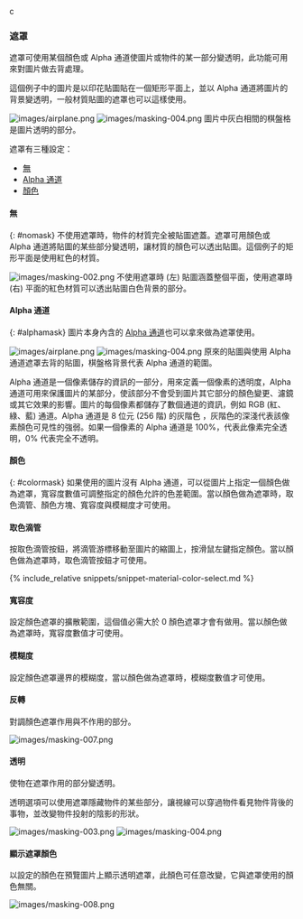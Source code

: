 c
### 遮罩
遮罩可使用某個顏色或 Alpha 通道使圖片或物件的某一部分變透明，此功能可用來對圖片做去背處理。

這個例子中的圖片是以印花貼圖貼在一個矩形平面上，並以 Alpha 通道將圖片的背景變透明，一般材質貼圖的遮罩也可以這樣使用。

![images/airplane.png](images/airplane.png)  ![images/masking-004.png](images/masking-004.png)
圖片中灰白相間的棋盤格是圖片透明的部分。

遮罩有三種設定：

* [無](#nomask)
* [Alpha 通道](#alphamask)
* [顏色](#colormask)

#### 無
{: #nomask}
不使用遮罩時，物件的材質完全被貼圖遮蓋。遮罩可用顏色或 Alpha 通道將貼圖的某些部分變透明，讓材質的顏色可以透出貼圖。這個例子的矩形平面是使用紅色的材質。

![images/masking-002.png](images/masking-002.png)
不使用遮罩時 (左) 貼圖涵蓋整個平面，使用遮罩時 (右) 平面的紅色材質可以透出貼圖白色背景的部分。

#### Alpha 通道
{: #alphamask}
圖片本身內含的 [Alpha 通道](environment-tab.html#alpha)也可以拿來做為遮罩使用。

![images/airplane.png](images/airplane.png)  ![images/masking-004.png](images/masking-004.png)
原來的貼圖與使用 Alpha 通道遮罩去背的貼圖，棋盤格背景代表 Alpha 通道的範圍。

Alpha 通道是一個像素儲存的資訊的一部分，用來定義一個像素的透明度，Alpha 通道可用來保護圖片的某部分，使該部分不會受到圖片其它部分的顏色變更、濾鏡或其它效果的影響。圖片的每個像素都儲存了數個通道的資訊，例如 RGB (紅、綠、藍) 通道。Alpha 通道是 8 位元 (256 階) 的灰階色 ，灰階色的深淺代表該像素顏色可見性的強弱。如果一個像素的 Alpha 通道是 100%，代表此像素完全透明，0% 代表完全不透明。

#### 顏色
{: #colormask}
如果使用的圖片沒有 Alpha 通道，可以從圖片上指定一個顏色做為遮罩，寬容度數值可調整指定的顏色允許的色差範圍。當以顏色做為遮罩時，取色滴管、顏色方塊、寬容度與模糊度才可使用。

#### 取色滴管
按取色滴管按鈕，將滴管游標移動至圖片的縮圖上，按滑鼠左鍵指定顏色。當以顏色做為遮罩時，取色滴管按鈕才可使用。

{% include_relative snippets/snippet-material-color-select.md %}

#### 寬容度
設定顏色遮罩的擴散範圍，這個值必需大於 0 顏色遮罩才會有做用。當以顏色做為遮罩時，寬容度數值才可使用。

#### 模糊度
設定顏色遮罩邊界的模糊度，當以顏色做為遮罩時，模糊度數值才可使用。

#### 反轉
對調顏色遮罩作用與不作用的部分。

![images/masking-007.png](images/masking-007.png)  

#### 透明
使物在遮罩作用的部分變透明。

透明選項可以使用遮罩隱藏物件的某些部分，讓視線可以穿過物件看見物件背後的事物，並改變物件投射的陰影的形狀。

![images/masking-003.png](images/masking-003.png)    ![images/masking-004.png](images/masking-004.png)

#### 顯示遮罩顏色
以設定的顏色在預覽圖片上顯示透明遮罩，此顏色可任意改變，它與遮罩使用的顏色無關。

![images/masking-008.png](images/masking-008.png)
